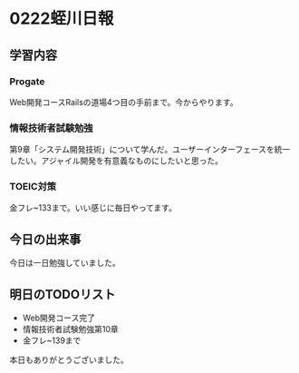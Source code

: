 # 0222蛭川日報

## 学習内容

### Progate

Web開発コースRailsの道場4つ目の手前まで。今からやります。

### 情報技術者試験勉強

第9章「システム開発技術」について学んだ。ユーザーインターフェースを統一したい。アジャイル開発を有意義なものにしたいと思った。

### TOEIC対策

金フレ~133まで。いい感じに毎日やってます。

## 今日の出来事

今日は一日勉強していました。

## 明日のTODOリスト

- Web開発コース完了
- 情報技術者試験勉強第10章
- 金フレ~139まで

本日もありがとうございました。
